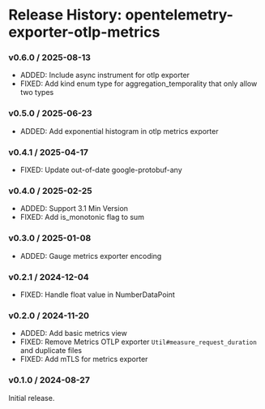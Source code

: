 # Release History: opentelemetry-exporter-otlp-metrics

### v0.6.0 / 2025-08-13

* ADDED: Include async instrument for otlp exporter
* FIXED: Add kind enum type for aggregation_temporality that only allow two types

### v0.5.0 / 2025-06-23

* ADDED: Add exponential histogram in otlp metrics exporter

### v0.4.1 / 2025-04-17

* FIXED: Update out-of-date google-protobuf-any

### v0.4.0 / 2025-02-25

- ADDED: Support 3.1 Min Version
- FIXED: Add is_monotonic flag to sum

### v0.3.0 / 2025-01-08

- ADDED: Gauge metrics exporter encoding

### v0.2.1 / 2024-12-04

- FIXED: Handle float value in NumberDataPoint

### v0.2.0 / 2024-11-20

- ADDED: Add basic metrics view
- FIXED: Remove Metrics OTLP exporter `Util#measure_request_duration` and duplicate files
- FIXED: Add mTLS for metrics exporter

### v0.1.0 / 2024-08-27

Initial release.
